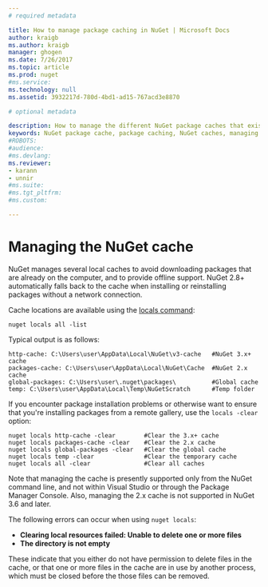 ```yaml
---
# required metadata

title: How to manage package caching in NuGet | Microsoft Docs
author: kraigb
ms.author: kraigb
manager: ghogen
ms.date: 7/26/2017
ms.topic: article
ms.prod: nuget
#ms.service:
ms.technology: null
ms.assetid: 3932217d-780d-4bd1-ad15-767acd3e8870

# optional metadata

description: How to manage the different NuGet package caches that exist on a machine, which are used when installing or restoring packages.
keywords: NuGet package cache, package caching, NuGet caches, managing caches, local NuGet cache, global NuGet cache, NuGet locals command, clearing a cache
#ROBOTS:
#audience:
#ms.devlang:
ms.reviewer:
- karann
- unnir
#ms.suite:
#ms.tgt_pltfrm:
#ms.custom:

---
```


# Managing the NuGet cache

NuGet manages several local caches to avoid downloading packages that are already on the computer, and to provide offline support. NuGet 2.8+ automatically falls back to the cache when installing or reinstalling packages without a network connection.

Cache locations are available using the [locals command](../tools/nuget-exe-cli-reference.md#locals):

```
nuget locals all -list
```

Typical output is as follows:

    http-cache: C:\Users\user\AppData\Local\NuGet\v3-cache   #NuGet 3.x+ cache
    packages-cache: C:\Users\user\AppData\Local\NuGet\Cache  #NuGet 2.x cache
    global-packages: C:\Users\user\.nuget\packages\          #Global cache
    temp: C:\Users\user\AppData\Local\Temp\NuGetScratch      #Temp folder

If you encounter package installation problems or otherwise want to ensure that you're installing packages from a remote gallery, use the `locals -clear` option:

```
nuget locals http-cache -clear        #Clear the 3.x+ cache
nuget locals packages-cache -clear    #Clear the 2.x cache
nuget locals global-packages -clear   #Clear the global cache
nuget locals temp -clear              #Clear the temporary cache
nuget locals all -clear               #Clear all caches
```

Note that managing the cache is presently supported only from the NuGet command line, and not within Visual Studio or through the Package Manager Console. Also, managing the 2.x cache is not supported in NuGet 3.6 and later.

The following errors can occur when using `nuget locals`:

* **Clearing local resources failed: Unable to delete one or more files**
* **The directory is not empty**

These indicate that you either do not have permission to delete files in the cache, or that one or more files in the cache are in use by another process, which must be closed before the those files can be removed.
